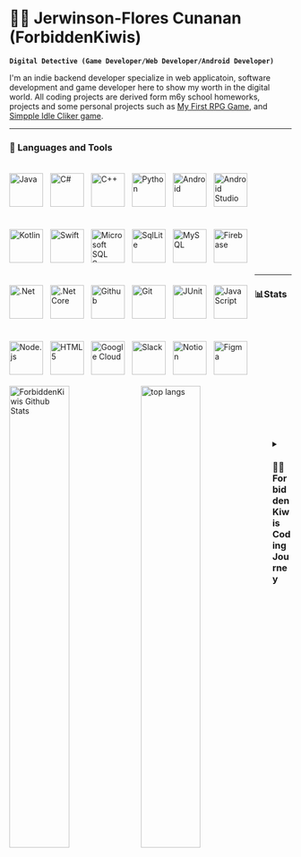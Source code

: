 # 🚫🥝 Jerwinson-Flores Cunanan (ForbiddenKiwis)
**`Digital Detective (Game Developer/Web Developer/Android Developer)`**

I'm an indie backend developer specialize in web applicatoin, software development and game developer here to show my worth in the digital world. All coding projects are derived form m6y school homeworks, projects and some personal projects such as [My First RPG Game](https://github.com/ForbiddenKiwis/First-2D-RPG-Game), and [Simpple Idle Cliker game](https://github.com/ForbiddenKiwis/Idle-Clicker-game).

---

### 🧰 Languages and Tools

<img align="left" alt="Java" width="60px" style="padding-right:10px; padding-top:20px; padding-bottom:20px;" src="https://cdn.jsdelivr.net/gh/devicons/devicon@latest/icons/java/java-original.svg" />
<img align="left" alt="C#" width="60px" style="padding-right:10px; padding-top:20px; padding-bottom:20px;" src="https://cdn.jsdelivr.net/gh/devicons/devicon@latest/icons/csharp/csharp-original.svg" />
<img align="left" alt="C++" width="60px" style="padding-right:10px; padding-top:20px; padding-bottom:20px;" src="https://cdn.jsdelivr.net/gh/devicons/devicon@latest/icons/cplusplus/cplusplus-original.svg" />
<img align="left" alt="Python" width="60px" style="padding-right:10px; padding-top:20px; padding-bottom:20px;" src="https://cdn.jsdelivr.net/gh/devicons/devicon@latest/icons/python/python-original.svg" />
<img align="left" alt="Android" width="60px" style="padding-right:10px; padding-top:20px; padding-bottom:20px;" src="https://cdn.jsdelivr.net/gh/devicons/devicon@latest/icons/android/android-original.svg" />
<img align="left" alt="Android Studio" width="60px" style="padding-right:10px; padding-top:20px; padding-bottom:20px;" src="https://cdn.jsdelivr.net/gh/devicons/devicon@latest/icons/androidstudio/androidstudio-original.svg" />
<img align="left" alt="Kotlin" width="60px" style="padding-right:10px; padding-top:20px; padding-bottom:20px;" src="https://cdn.jsdelivr.net/gh/devicons/devicon@latest/icons/kotlin/kotlin-plain.svg" />
<img align="left" alt="Swift" width="60px" style="padding-right:10px; padding-top:20px; padding-bottom:20px;" src="https://cdn.jsdelivr.net/gh/devicons/devicon@latest/icons/swift/swift-original.svg" />
<img align="left" alt="Microsoft SQL Server" width="60px" style="padding-right:10px; padding-top:20px; padding-bottom:20px;" src="https://cdn.jsdelivr.net/gh/devicons/devicon@latest/icons/microsoftsqlserver/microsoftsqlserver-plain-wordmark.svg" />
<img align="left" alt="SqlLite" width="60px" style="padding-right:10px; padding-top:20px; padding-bottom:20px;" src="https://cdn.jsdelivr.net/gh/devicons/devicon@latest/icons/sqlite/sqlite-original-wordmark.svg" />
<img align="left" alt="MySQL" width="60px" style="padding-right:10px; padding-top:20px; padding-bottom:20px;" src="https://cdn.jsdelivr.net/gh/devicons/devicon@latest/icons/mysql/mysql-original-wordmark.svg" />
<img align="left" alt="Firebase" width="60px" style="padding-right:10px; padding-top:20px; padding-bottom:20px;" src="https://cdn.jsdelivr.net/gh/devicons/devicon@latest/icons/firebase/firebase-original-wordmark.svg" />
<img align="left" alt=".Net" width="60px" style="padding-right:10px; padding-top:20px; padding-bottom:20px;" src="https://cdn.jsdelivr.net/gh/devicons/devicon@latest/icons/dot-net/dot-net-plain-wordmark.svg" />
<img align="left" alt=".Net Core" width="60px" style="padding-right:10px; padding-top:20px; padding-bottom:20px;" src="https://cdn.jsdelivr.net/gh/devicons/devicon@latest/icons/dotnetcore/dotnetcore-original.svg" />
<img align="left" alt="Github" width="60px" style="padding-right:10px; padding-top:20px; padding-bottom:20px;" 
 src="https://cdn.jsdelivr.net/gh/devicons/devicon@latest/icons/github/github-original.svg" />
 <img align="left" alt="Git" width="60px" style="padding-right:10px; padding-top:20px; padding-bottom:20px;" src="https://cdn.jsdelivr.net/gh/devicons/devicon@latest/icons/git/git-original.svg" />
<img align="left" alt="JUnit" width="60px" style="padding-right:10px; padding-top:20px; padding-bottom:20px;" src="https://cdn.jsdelivr.net/gh/devicons/devicon@latest/icons/junit/junit-plain.svg" />
<img align="left" alt="JavaScript" width="60px" style="padding-right:10px; padding-top:20px; padding-bottom:20px;" src="https://cdn.jsdelivr.net/gh/devicons/devicon@latest/icons/javascript/javascript-original.svg" />
<img align="left" alt="Node.js" width="60px" style="padding-right:10px; padding-top:20px; padding-bottom:20px;" src="https://cdn.jsdelivr.net/gh/devicons/devicon@latest/icons/nodejs/nodejs-original-wordmark.svg" />
<img align="left" alt="HTML5" width="60px" style="padding-right:10px; padding-top:20px; padding-bottom:20px;" src="https://cdn.jsdelivr.net/gh/devicons/devicon@latest/icons/html5/html5-plain-wordmark.svg" />
<img align="left" alt="Google Cloud" width="60px" style="padding-right:10px; padding-top:20px; padding-bottom:20px;" src="https://cdn.jsdelivr.net/gh/devicons/devicon@latest/icons/googlecloud/googlecloud-original.svg" />
<img align="left" alt="Slack" width="60px" style="padding-right:10px; padding-top:20px; padding-bottom:20px;" src="https://cdn.jsdelivr.net/gh/devicons/devicon@latest/icons/slack/slack-original.svg" />
<img align="left" alt="Notion" width="60px" style="padding-right:10px; padding-top:20px; padding-bottom:20px;" src="https://cdn.jsdelivr.net/gh/devicons/devicon@latest/icons/notion/notion-original.svg" />
<img align="left" alt="Figma" width="60px" style="padding-right:10px; padding-top:20px; padding-bottom:20px;" src="https://cdn.jsdelivr.net/gh/devicons/devicon@latest/icons/figma/figma-original.svg" />

<br/>
<br/>
<br/>
<br/>
<br/>
<br/>
<br/>
<br />  
<br />  
<br />  
<br />  

---

### 📊Stats
<img alt="ForbiddenKiwis Github Stats" align="left" width="46%" src="https://github-readme-stats.vercel.app/api?username=ForbiddenKiwis&show_icons=true&theme=chartreuse-dark"/>
<img alt="top langs" align="left" width="46%" src="https://github-readme-stats.vercel.app/api/top-langs/?username=ForbiddenKiwis&layout=compact&theme=chartreuse-dark"/>

 
<br />  
<br />  
<br />  
<br />  
<br />  
<br />  
<br />  
<br />  
<br />  
<br />  
<br />  

#
<details>
  <summary><h3>🚫🥝 ForbiddenKiwis Coding Journey</h3></summary>
    I started my coding journey at 2022 as a computer science with the drive to learn how to create games, animation, softwares whether it was on PC or mobile. And all the while, learning how to code in C# my first programming language I learn how to code in Java, python and later on in C++. My skill in Java soon begun to become the main programming language as I utilized it more and more during my school year. It all started with a dream in creating my first ever ideal video game and in order to accomplish it I will learn how to use Unity, Unreal engine and renpy. Additionaly I will make learn and master the snake and C++ as it might come in handy later. Life gives one's challenge and I will grow and overcome it as I have a dream that one day my game will revolutionize the industry. Don't blink cause I'm comming to engraved my name in history.
<!---
ForbiddenKiwis/ForbiddenKiwis is a ✨ special ✨ repository because its `README.md` (this file) appears on your GitHub profile.
You can click the Preview link to take a look at your changes.
--->
